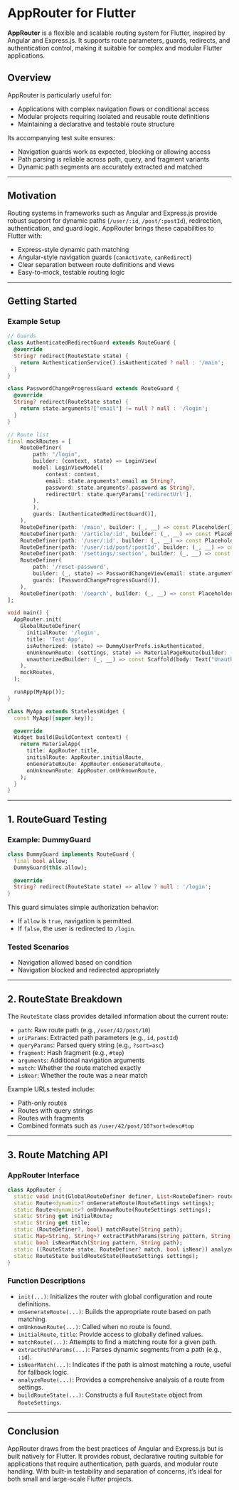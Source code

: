 # AppRouter for Flutter

**AppRouter** is a flexible and scalable routing system for Flutter, inspired by Angular and Express.js. It supports route parameters, guards, redirects, and authentication control, making it suitable for complex and modular Flutter applications.

## Overview

AppRouter is particularly useful for:

- Applications with complex navigation flows or conditional access
- Modular projects requiring isolated and reusable route definitions
- Maintaining a declarative and testable route structure

Its accompanying test suite ensures:

- Navigation guards work as expected, blocking or allowing access
- Path parsing is reliable across path, query, and fragment variants
- Dynamic path segments are accurately extracted and matched

---

## Motivation

Routing systems in frameworks such as Angular and Express.js provide robust support for dynamic paths (`/user/:id`, `/post/:postId`), redirection, authentication, and guard logic. AppRouter brings these capabilities to Flutter with:

- Express-style dynamic path matching
- Angular-style navigation guards (`canActivate`, `canRedirect`)
- Clear separation between route definitions and views
- Easy-to-mock, testable routing logic

---

## Getting Started

### Example Setup

```dart
// Guards
class AuthenticatedRedirectGuard extends RouteGuard {
  @override
  String? redirect(RouteState state) {
    return AuthenticationService().isAuthenticated ? null : '/main';
  }
}

class PasswordChangeProgressGuard extends RouteGuard {
  @override
  String? redirect(RouteState state) {
    return state.arguments?["email"] != null ? null : '/login';
  }
}

// Route list
final mockRoutes = [
    RouteDefiner(
        path: "/login",
        builder: (context, state) => LoginView(
        model: LoginViewModel(
            context: context,
            email: state.arguments?.email as String?,
            password: state.arguments?.password as String?,
            redirectUrl: state.queryParams['redirectUrl'],
        ),
        ),
        guards: [AuthenticatedRedirectGuard()],
    ),
    RouteDefiner(path: '/main', builder: (_, __) => const Placeholder(), requireAuthorization: true),
    RouteDefiner(path: '/article/:id', builder: (_, __) => const Placeholder()),
    RouteDefiner(path: '/user/:id', builder: (_, __) => const Placeholder()),
    RouteDefiner(path: '/user/:id/post/:postId', builder: (_, __) => const Placeholder()),
    RouteDefiner(path: '/settings/:section', builder: (_, __) => const Placeholder()),
    RouteDefiner(
        path: '/reset-password',
        builder: (_, state) => PasswordChangeView(email: state.arguments!["email"]),
        guards: [PasswordChangeProgressGuard()],
    ),
    RouteDefiner(path: '/search', builder: (_, __) => const Placeholder()),
];

void main() {
  AppRouter.init(
    GlobalRouteDefiner(
      initialRoute: '/login',
      title: 'Test App',
      isAuthorized: (state) => DummyUserPrefs.isAuthenticated,
      onUnknownRoute: (settings, state) => MaterialPageRoute(builder: (_) => const Scaffold(body: Text("404 Not Found"))),
      unauthorizedBuilder: (_, __) => const Scaffold(body: Text("Unauthorized")),
    ),
    mockRoutes,
  );

  runApp(MyApp());
}

class MyApp extends StatelessWidget {
  const MyApp({super.key});

  @override
  Widget build(BuildContext context) {
    return MaterialApp(
      title: AppRouter.title,
      initialRoute: AppRouter.initialRoute,
      onGenerateRoute: AppRouter.onGenerateRoute,
      onUnknownRoute: AppRouter.onUnknownRoute,
    );
  }
}
```

---

## 1. RouteGuard Testing

### Example: DummyGuard

```dart
class DummyGuard implements RouteGuard {
  final bool allow;
  DummyGuard(this.allow);

  @override
  String? redirect(RouteState state) => allow ? null : '/login';
}
```

This guard simulates simple authorization behavior:

- If `allow` is `true`, navigation is permitted.
- If `false`, the user is redirected to `/login`.

### Tested Scenarios

- Navigation allowed based on condition
- Navigation blocked and redirected appropriately

---

## 2. RouteState Breakdown

The `RouteState` class provides detailed information about the current route:

- `path`: Raw route path (e.g., `/user/42/post/10`)
- `uriParams`: Extracted path parameters (e.g., `id`, `postId`)
- `queryParams`: Parsed query string (e.g., `?sort=asc`)
- `fragment`: Hash fragment (e.g., `#top`)
- `arguments`: Additional navigation arguments
- `match`: Whether the route matched exactly
- `isNear`: Whether the route was a near match

Example URLs tested include:

- Path-only routes
- Routes with query strings
- Routes with fragments
- Combined formats such as `/user/42/post/10?sort=desc#top`

---

## 3. Route Matching API

### AppRouter Interface

```dart
class AppRouter {
  static void init(GlobalRouteDefiner definer, List<RouteDefiner> routes);
  static Route<dynamic>? onGenerateRoute(RouteSettings settings);
  static Route<dynamic>? onUnknownRoute(RouteSettings settings);
  static String get initialRoute;
  static String get title;
  static (RouteDefiner?, bool) matchRoute(String path);
  static Map<String, String>? extractPathParams(String pattern, String path);
  static bool isNearMatch(String pattern, String path);
  static ({RouteState state, RouteDefiner? match, bool isNear}) analyzeRoute(RouteSettings settings);
  static RouteState buildRouteState(RouteSettings settings);
}
```

### Function Descriptions

- `init(...)`: Initializes the router with global configuration and route definitions.
- `onGenerateRoute(...)`: Builds the appropriate route based on path matching.
- `onUnknownRoute(...)`: Called when no route is found.
- `initialRoute`, `title`: Provide access to globally defined values.
- `matchRoute(...)`: Attempts to find a matching route for a given path.
- `extractPathParams(...)`: Parses dynamic segments from a path (e.g., `:id`).
- `isNearMatch(...)`: Indicates if the path is almost matching a route, useful for fallback logic.
- `analyzeRoute(...)`: Provides a comprehensive analysis of a route from settings.
- `buildRouteState(...)`: Constructs a full `RouteState` object from `RouteSettings`.

---

## Conclusion

AppRouter draws from the best practices of Angular and Express.js but is built natively for Flutter. It provides robust, declarative routing suitable for applications that require authentication, path guards, and modular route handling. With built-in testability and separation of concerns, it’s ideal for both small and large-scale Flutter projects.
